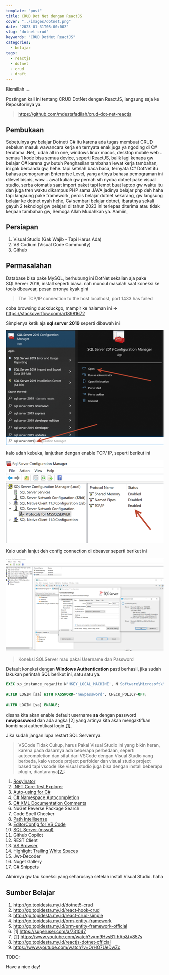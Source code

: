 ```yaml
---
template: "post"
title: CRUD Dot Net dengan ReactJS
cover: "../images/dotnet.png"
date: "2023-01-31T08:00:00Z"
slug: "dotnet-crud"
keywords: "CRUD DotNet ReactJS"
categories:
  - belajar
tags:
  - reactjs
  - dotnet
  - crud
  - draft
---
```


Bismillah ....

Postingan kali ini tentang CRUD DotNet dengan ReactJS, langsung saja ke Repositorinya ya.

> https://github.com/mdestafadilah/crud-dot-net-reactjs

## Pembukaan

Sebetulnya gw belajar Dotnet/ C# itu karena ada tugas membuat CRUD sebelum masuk wawancara kerja eh ternyata enak juga ya ngoding di C# terutama .Net,, udah all in one, windows linux macos, desktop mobile web .. semua 1 kode bisa semua device, seperti ReactJS, balik lagi kenapa gw belajar C# karena gw butuh Penghasilan tambahan lewat kerja tambahan, ini gak bercanda gw, hehe. tapi setelah baca baca, ternyata C# DotNet itu bahasa pemograman Enterprise Level, yang artinya bahasa pemograman ini dilevel bisnis, wow... awal kuliah gw pernah sih nyoba dotnet pake visual studio, serba otomatis saat import paket tapi lemot buat laptop gw waktu itu dan juga tren waktu dikampus PHP sama JAVA jadinya belajar php deh haha tapi langsung pake framework, percis belajar dotnet sekarang, gw langsung belajar ke dotnet nyah hehe, C# sembari belajar dotnet, ibaratnya sekali gayuh 2 teknologi gw pelajari di tahun 2023 ini terlepas diterima atau tidak kerjaan tambahan gw, Semoga Allah Mudahkan ya. Aamiin,

## Persiapan

1. Visual Studio (Gak Wajib - Tapi Harus Ada)
2. VS Codium (Visual Code Community)
3. Github

## Permasalahan

Database bisa pake MySQL, berhubung ini DotNet sekalian aja pake SQLServer 2019, install seperti biasa. nah muncul masalah saat koneksi ke tools dbeavear, pesan erronya kyak gini

> The TCP/IP connection to the host localhost, port 1433 has failed

coba browsing duckduckgo, mampir ke halaman ini -> https://stackoverflow.com/a/18981672

Simplenya ketik aja **sql server 2019** seperti dibawah ini

![sql Server 2019](../images/sqlserver2019.png)

kalo udah kebuka, lanjutkan dengan enable TCP/ IP, seperti berikut ini

![tcp ip sql Server](../images/sqlserver-enable.png)

Kalo udah lanjut deh config connection di dbeaver seperti berikut ini

![dbeaver sql Server](../images/dbeavear-sql.png)

> Koneksi SQLServer mau pakai Username dan Password

Default koneksi dengan **Windows Authentication** pasti berhasil, jika sudah lakukan perintah SQL berikut ini, satu satu ya.

```sql
EXEC xp_instance_regwrite N'HKEY_LOCAL_MACHINE', N'Software\Microsoft\MSSQLServer\MSSQLServer', N'LoginMode', REG_DWORD, 2;

ALTER LOGIN [sa] WITH PASSWORD='newpassword', CHECK_POLICY=OFF;

ALTER LOGIN [sa] ENABLE;
```

disana kita akan enable default username **sa** dengan password **newpassword** dan ada angka [2] yang artinya kita akan mengaktifkan kombinasi authentikasi login [[1]](#1).

Jika sudah jangan lupa restart SQL Servernya.

> VSCode Tidak Cukup, harus Pakai Visual Studio
ini yang bikin heran, karena pada dasarnya ada beberapa perbedaan, seperti autocompletion dan sifat dari VSCode dengan Visual Studio yang berbeda, kalo vscode project perfolder dan visual studio project based tapi vscode like visual studio juga bisa dengan install beberapa plugin, diantaranya[[2]](#2):

1. [Rosylnator](https://marketplace.visualstudio.com/items?itemName=josefpihrt.Roslynator2022)
2. [.NET Core Test Explorer](https://marketplace.visualstudio.com/items?itemName=formulahendry.dotnet-test-explorer)
3. [Auto-using for C#](https://marketplace.visualstudio.com/items?itemName=Fudge.auto-using)
4. [C# Namespace Autocompletion](https://marketplace.visualstudio.com/items?itemName=adrianwilczynski.namespace)
5. [C# XML Documentation Comments](https://open-vsx.org/extension/k--kato/docomment)
6. NuGet Reverse Package Search
7. Code Spell Checker
8. [Path Intellisense](https://open-vsx.org/extension/christian-kohler/path-intellisense)
9. [EditorConfig for VS Code](https://open-vsx.org/extension/EditorConfig/EditorConfig)
10. [SQL Server (mssql)](https://open-vsx.org/extension/ms-mssql/mssql)
11. Github Copilot
12. REST Client
13. [VS Browser](https://marketplace.visualstudio.com/items?itemName=Phu1237.vs-browser)
14. [Highlight Trailing White Spaces](https://open-vsx.org/extension/ybaumes/highlight-trailing-white-spaces)
15. Jwt-Decoder
16. Nuget Gallery
17. [C# Snippets](https://marketplace.visualstudio.com/items?itemName=jorgeserrano.vscode-csharp-snippets)

Akhirnya gw tau koneksi yang seharusnya setelah install Visual Studio. haha

## Sumber Belajar

1. http://go.topidesta.my.id/dotnet5-crud
2. http://go.topidesta.my.id/react-hook-crud
3. http://go.topidesta.my.id/react-crud-simple
4. http://go.topidesta.my.id/orm-entity-framework
5. http://go.topidesta.my.id/orm-entity-framework-official
6. <a id="1">[1] https://superuser.com/a/731047</a>
7. <a id="2">[2] https://www.youtube.com/watch?v=m9HvsB1-hAo&t=857s</a>
8. http://go.topidesta.my.id/reactjs-dotnet-official
9. https://www.youtube.com/watch?v=OrHO7UeDwZc

TODO:

Have a nice day!
